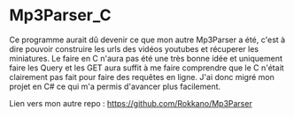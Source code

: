 # Mp3Parser_C

Ce programme aurait dû devenir ce que mon autre Mp3Parser a été, c'est à dire pouvoir construire les urls des vidéos youtubes et récuperer les miniatures. Le faire en C n'aura pas été une très bonne idée et uniquement faire les Query et les GET aura suffit à me faire comprendre que le C n'était clairement pas fait pour faire des requêtes en ligne. J'ai donc migré mon projet en C# ce qui m'a permis d'avancer plus facilement.

Lien vers mon autre repo : https://github.com/Rokkano/Mp3Parser
